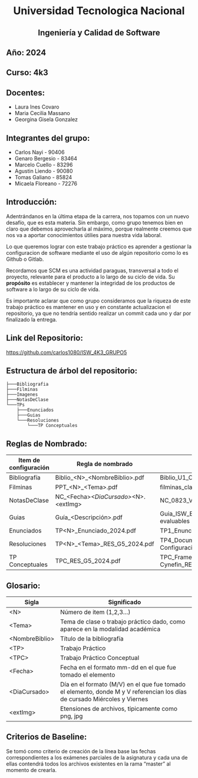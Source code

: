 <div>
  <h1 align="center">Universidad Tecnologica Nacional</h1>
  <h2 align="center">Ingeniería y Calidad de Software</h2>
</div>

## Año: 2024
## Curso: 4k3
## Docentes: 

- Laura Ines Covaro
- Maria Cecilia Massano
- Georgina Gisela Gonzalez

## Integrantes del grupo: 

- Carlos Nayi - 90406
- Genaro Bergesio - 83464
- Marcelo Cuello - 83296
- Agustin Liendo - 90080
- Tomas Galiano - 85824
- Micaela Floreano - 72276



## Introducción:

Adentrándanos en la última etapa de la carrera, nos topamos con un nuevo desafío, que es esta materia. Sin embargo, como grupo tenemos bien en claro que debemos aprovecharla al máximo, porque realmente creemos que nos va a aportar conocimientos útilies para nuestra vida laboral.

Lo que queremos lograr con este trabajo práctico es aprender a gestionar la configuracion de software mediante el uso de algún repositorio como lo es Github o Gitlab.

Recordamos que SCM es una actividad paraguas, transversal a todo el proyecto, relevante para el producto a lo largo de su ciclo de vida. Su **propósito** es establecer y mantener la integridad de los productos de software a lo largo de su ciclo de vida.

Es importante aclarar que como grupo consideramos que la riqueza de este trabajo práctico es mantener en uso y en constante actualizacion el repositorio, ya que no tendría sentido realizar un commit cada uno y dar por finalizado la entrega.


## Link del Repositorio:
https://github.com/carlos1080/ISW_4K3_GRUPO5

## Estructura de árbol del repositorio:
```
├───Bibliografia
├───Filminas
├───Imagenes
├───NotasDeClase
└───TPs
    ├───Enunciados
    ├───Guias
    └───Resoluciones
        └───TP Conceptuales
```

## Reglas de Nombrado:

| Item de configuración | Regla de nombrado | Ejemplo | Ubicación Física |
|-----------|-----------|-----------|-----------|
| Bibliografía | Biblio_\<N>_\<NombreBiblio>.pdf | Biblio_U1_Cynefin Mini book.pdf | /Bibliografia/U\<N> |
| Filminas | PPT_\<N>_\<Tema>.pdf | filminas_clase_1_SCM.pdf | /Filminas |
| NotasDeClase | NC_\<Fecha>_\<DiaCursado>_\<N>.\<extImg> | NC_0823_V_1.png | /NotasDeClase|
| Guias | Guía_\<Descripción>.pdf | Guia_ISW_Enunciados TP evaluables 2024 2doCuat.pdf| /TPs/Guias|
| Enunciados | TP\<N>_Enunciado_2024.pdf | TP1_Enunciado_2024.pdf | /TPs/Enunciados|
| Resoluciones | TP\<N>_\<Tema>_RES_G5_2024.pdf  | TP4_Documento de Gestion de Configuraciones_RES_G5_2024.pdf | /TPs/Resoluciones|
| TP Conceptuales | TPC<Tema>_RES_G5_2024.pdf  | TPC_Framework Cynefin_RES_G5_2024.pdf | /TPs/Resoluciones/TP Conceptuales|

## Glosario:

| Sigla | Significado |
|--|--|
| \<N> | Número de item (1,2,3…) |
| \<Tema> | Tema de clase o trabajo práctico dado, como aparece en la modalidad académica | 
| \<NombreBiblio>  | Título de la bibliografía |
| \<TP> | Trabajo Práctico |
| \<TPC> | Trabajo Práctico Conceptual |
| \<Fecha> | Fecha en el formato mm-dd en el que fue tomado el elemento|
| \<DiaCursado> | Día en el formato (M/V) en el que fue tomado el elemento, donde M y V referencian los días de cursado Miércoles y Viernes |
| \<extImg> | Etensiones de archivos, tipicamente como png, jpg |

## Criterios de Baseline:
Se tomó como criterio de creación de la línea base las fechas correspondientes a los exámenes parciales de la asignatura y cada una de ellas contendrá todos los archivos existentes en la rama “master” al momento de crearla.






